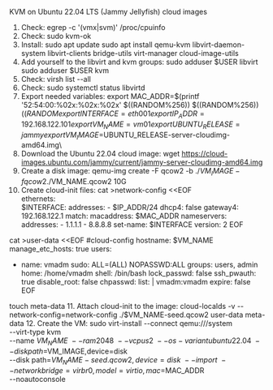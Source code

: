 KVM on Ubuntu 22.04 LTS (Jammy Jellyfish) cloud images
1. Check: egrep -c '(vmx|svm)' /proc/cpuinfo
2. Check: sudo kvm-ok
3. Install:
  sudo apt update
  sudo apt install qemu-kvm libvirt-daemon-system libvirt-clients bridge-utils virt-manager cloud-image-utils
4. Add yourself to the libvirt and kvm groups:
  sudo adduser $USER libvirt
  sudo adduser $USER kvm
5. Check: virsh list --all
6. Check: sudo systemctl status libvirtd
7. Export needed variables:
  export MAC_ADDR=$(printf '52:54:00:%02x:%02x:%02x' $((RANDOM%256)) $((RANDOM%256)) $((RANDOM%256)))
  export INTERFACE=eth001
  export IP_ADDR=192.168.122.101
  export VM_NAME=vm01
  export UBUNTU_RELEASE=jammy  
  export VM_IMAGE=$UBUNTU_RELEASE-server-cloudimg-amd64.img\
8. Download the Ubuntu 22.04 cloud image:
  wget https://cloud-images.ubuntu.com/jammy/current/jammy-server-cloudimg-amd64.img
9. Create a disk image:
  qemu-img create -F qcow2 -b ./$VM_IMAGE -f qcow2 ./$VM_NAME.qcow2 10G
10. Create cloud-init files:
cat >network-config <<EOF                                                             
ethernets:    
    $INTERFACE:
        addresses:
        - $IP_ADDR/24
        dhcp4: false
        gateway4: 192.168.122.1
        match:
            macaddress: $MAC_ADDR
        nameservers:
            addresses:
            - 1.1.1.1
            - 8.8.8.8
        set-name: $INTERFACE
version: 2
EOF

cat >user-data <<EOF
#cloud-config
hostname: $VM_NAME
manage_etc_hosts: true
users:
  - name: vmadm
    sudo: ALL=(ALL) NOPASSWD:ALL
    groups: users, admin
    home: /home/vmadm
    shell: /bin/bash
    lock_passwd: false
ssh_pwauth: true
disable_root: false
chpasswd:
  list: |
    vmadm:vmadm
  expire: false
EOF

touch meta-data
11. Attach cloud-init to the image:
  cloud-localds -v --network-config=network-config ./$VM_NAME-seed.qcow2 user-data meta-data
12. Create the VM:
  sudo virt-install --connect qemu:///system \
  --virt-type kvm \
  --name $VM_NAME \
  --ram 2048 \
  --vcpus 2 \
  --os-variant ubuntu22.04 \
  --disk path=$VM_IMAGE,device=disk \
  --disk path=$VM_NAME-seed.qcow2,device=disk \
  --import \
  --network bridge=virbr0,model=virtio,mac=$MAC_ADDR \
  --noautoconsole

